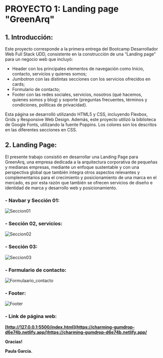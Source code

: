 # **PROYECTO 1: Landing page "GreenArq"**

## **1. Introducción:**

Este proyecto corresponde a la primera entrega del Bootcamp Desarrollador Web Full Stack UDD, consistente en la construcción de una “Landing page” para un negocio web que incluyó:

-	Header con los principales elementos de navegación como Inicio, contacto, servicios y quienes somos;
-	Jumbotron con las distintas secciones con los servicios ofrecidos en cards;
-	Formulario de contacto;
-	Footer con las redes sociales, servicios, nosotros (qué hacemos, quienes somos y blog) y soporte (preguntas frecuentes, términos y condiciones, políticas de privacidad).

Esta página se desarrolló utilizando HTML5 y CSS, incluyendo Flexbox, Grids y Responsive Web Design.
Además, este proyecto utilizó la biblioteca de Google Fonts, utilizando la fuente Poppins.
Los colores son los descritos en las diferentes secciones en CSS.

## **2. Landing Page:**

El presente trabajo consistió en desarrollar una Landing Page para GreenArq, una empresa dedicada a la arquitectura corporativa de pequeñas y medianas empresas, mediante un enfoque sustentable y con una perspectiva global que también integra otros aspectos relevantes y complementarios para el crecimiento y posicionamiento de una marca en el mercado, es por esta razón que también se ofrecen servicios de diseño e identidad de marca y desarrollo web y posicionamiento.

### **- Navbar y Sección 01:**
![Seccion01](https://github.com/PaulaGG01/PaulaGG01/assets/133727700/aa5aeabf-f118-4bb6-a8d0-78664250119e)

### **- Sección 02, servicios:**
![Seccion02](https://github.com/PaulaGG01/PaulaGG01/assets/133727700/baac67aa-7a3f-4f4b-bea5-0230f8edb50c)

### **- Sección 03:**
![Seccion03](https://github.com/PaulaGG01/PaulaGG01/assets/133727700/ee684fb3-5f33-48eb-a15a-358d3189451b)

### **- Formulario de contacto:**
![Formulaario_contacto](https://github.com/PaulaGG01/PaulaGG01/assets/133727700/c09d0ad6-24a4-4f3c-98c5-1cf4cb4481f4)

### **- Footer:**
![Footer](https://github.com/PaulaGG01/PaulaGG01/assets/133727700/728780f1-c7d6-49cc-a10d-68aace20b81f)

### **- Link de página web:**
**[http://127.0.0.1:5500/index.html](https://charming-gumdrop-d6e74b.netlify.app/)https://charming-gumdrop-d6e74b.netlify.app/**


**Gracias!**

**Paula García.**


